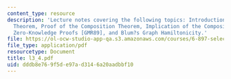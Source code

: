 ```yaml
---
content_type: resource
description: 'Lecture notes covering the following topics: Introduction, Composition
  Theorem, Proof of the Composition Theorem, Implication of the Composition Theorem,
  Zero-Knowledge Proofs [GMR89], and Blum?s Graph Hamiltonicity.'
file: https://ol-ocw-studio-app-qa.s3.amazonaws.com/courses/6-897-selected-topics-in-cryptography-spring-2004/dddb8e769f5de97ad3146a20aadbbf10_l3_4.pdf
file_type: application/pdf
resourcetype: Document
title: l3_4.pdf
uid: dddb8e76-9f5d-e97a-d314-6a20aadbbf10
---
```

